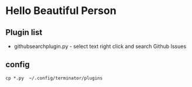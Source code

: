# Hello Beautiful Person

## Plugin list
- githubsearchplugin.py - select text right click and search Github Issues

## config
```cp *.py  ~/.config/terminator/plugins```

